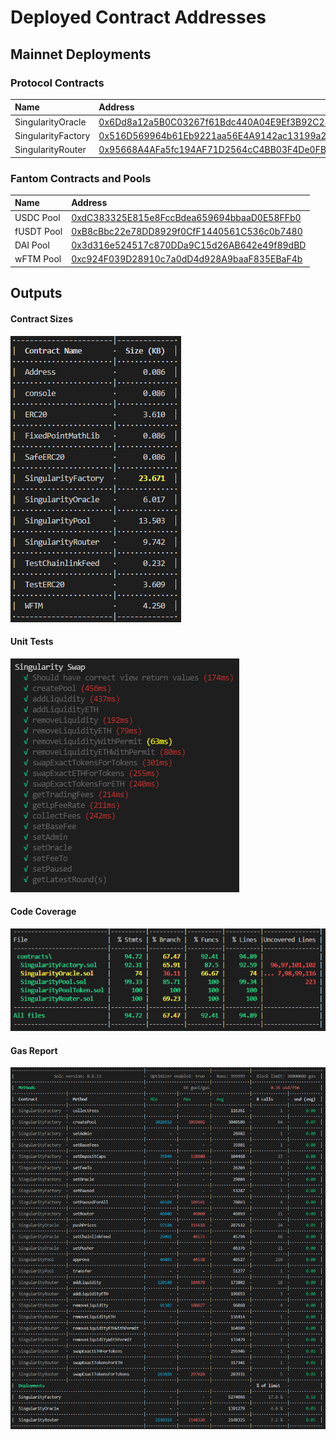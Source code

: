 # Deployed Contract Addresses

## Mainnet Deployments

### Protocol Contracts
| Name | Address |
| :--- | :--- |
| SingularityOracle | [0x6Dd8a12a5B0C03267f61Bdc440A04E9Ef3B92C28](https://ftmscan.com/address/0x6Dd8a12a5B0C03267f61Bdc440A04E9Ef3B92C28#code) |
| SingularityFactory | [0x516D569964b61Eb9221aa56E4A9142ac13199a27](https://ftmscan.com/address/0x516D569964b61Eb9221aa56E4A9142ac13199a27#code) |
| SingularityRouter | [0x95668A4AFa5fc194AF71D2564cC4BB03F4De0FB5](https://ftmscan.com/address/0x95668A4AFa5fc194AF71D2564cC4BB03F4De0FB5#code) |

### Fantom Contracts and Pools
| Name | Address |
| :--- | :--- |
| USDC Pool | [0xdC383325E815e8FccBdea659694bbaaD0E58FFb0](https://ftmscan.com/address/0xdC383325E815e8FccBdea659694bbaaD0E58FFb0#code) |
| fUSDT Pool | [0xB8cBbc22e78DD8929f0CfF1440561C536c0b7480](https://ftmscan.com/address/0xB8cBbc22e78DD8929f0CfF1440561C536c0b7480#code) |
| DAI Pool | [0x3d316e524517c870DDa9C15d26AB642e49f89dBD](https://ftmscan.com/address/0x3d316e524517c870DDa9C15d26AB642e49f89dBD#code) |
| wFTM Pool | [0xc924F039D28910c7a0dD4d928A9baaF835EBaF4b](https://ftmscan.com/address/0xc924F039D28910c7a0dD4d928A9baaF835EBaF4b#code) |


## Outputs
#### Contract Sizes
![](contract-sizes.png)

#### Unit Tests
![](tests.png)

#### Code Coverage
![](coverage.png)

#### Gas Report
![](gas-report.png)
